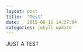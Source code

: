 ```yaml
---
layout: post
title:  "Test"
date:   2015-08-11 14:37:04
categories: jekyll update
---
```

JUST A TEST

